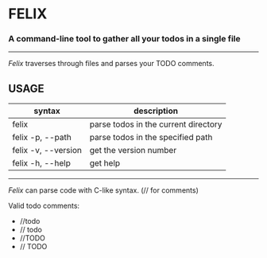 # FELIX
### A command-line tool to gather all your todos in a single file
***

*Felix* traverses through files and parses your TODO comments.

## USAGE

|syntax|description|
|------|-----------|
|felix | parse todos in the current directory|
|felix -p, --path <relative-path> | parse todos in the specified path|
|felix -v, --version| get the version number|
|felix -h, --help| get help|

***

*Felix* can parse code with C-like syntax. (// for comments)

Valid todo comments:
* //todo <comment>
* // todo <comment>
* //TODO <comment>
* // TODO <comment>